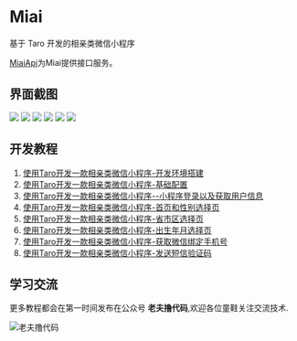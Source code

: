 
# Miai
基于 Taro 开发的相亲类微信小程序

[MiaiApi](https://github.com/pythonsir/MiaiApi)为Miai提供接口服务。

## 界面截图
![](http://qiniu.cdn.colorlib.cn/QQ20190109-103244.png)
![](http://qiniu.cdn.colorlib.cn/QQ20190109-153921.png)
![](http://qiniu.cdn.colorlib.cn/QQ20190113-200513.png)
![](http://qiniu.cdn.colorlib.cn/QQ20190124-110918.png)
![](http://qiniu.cdn.colorlib.cn/QQ20190124-110941.png)
![](http://qiniu.cdn.colorlib.cn/QQ20190124-110958.png)
## 开发教程
1. [使用Taro开发一款相亲类微信小程序-开发环境搭建](https://mp.weixin.qq.com/s?__biz=Mzg3MTA2MjYwMQ==&mid=2247483660&idx=1&sn=1955da4b213ec53608aa88f7d749a23a&chksm=ce850c2af9f2853cdaf96a873c68707f7fcf7feec1f725ef66725dafa1575f821a334bf7c6c1&token=1899004446&lang=zh_CN#rd)
2. [使用Taro开发一款相亲类微信小程序-基础配置](https://mp.weixin.qq.com/s?__biz=Mzg3MTA2MjYwMQ==&mid=2247483671&idx=1&sn=95bb8f1e35583243d8ee75cebf8d1985&chksm=ce850c31f9f2852790d5cc875065a79b6db8c351dc5b990b81c18f075fcf9094c41d4360a1da&token=1899004446&lang=zh_CN#rd)
2. [使用Taro开发一款相亲类微信小程序--小程序登录以及获取用户信息](https://mp.weixin.qq.com/s?__biz=Mzg3MTA2MjYwMQ==&mid=2247483681&idx=1&sn=5bba707942583d9ce9aa14371d11d06b&chksm=ce850c07f9f285116b46072c4b311a85e245fb701fcf8c618058c54fa94ed49aca580ac7aa6a&token=1899004446&lang=zh_CN#rd)
2. [使用Taro开发一款相亲类微信小程序-首页和性别选择页](https://mp.weixin.qq.com/s?__biz=Mzg3MTA2MjYwMQ==&mid=100000038&idx=1&sn=9cbadadbebb76522072f765bc5ccdaee&chksm=4e850c0079f2851616e7845d8a64a6e60f50b71188a59c54999c5a5582c54dd71df62dc53fe0&mpshare=1&scene=1&srcid=0109A6Ei5mdBptXK95zxyIkL&key=b970aa6c989eaf6fe4f5de9aee814116e0842eed6be11abb83246259873bfd9a1a58deb376fd8912792ad216a14f48960b546c329605119b78d4016eb0aa7954c75182e16d9e8a4cc2903c9fc7ec763d&ascene=0&uin=MTM5NzMxNTU1&devicetype=iMac+MacBookAir5%2C2+OSX+OSX+10.12.2+build(16C68)&version=12010210&nettype=WIFI&lang=zh_CN&fontScale=100&pass_ticket=3Bjx6pC9fy%2BtHFIhDVfWtRkiYPitP7pEHOMB%2F7CymB4%3D)
2. [使用Taro开发一款相亲类微信小程序-省市区选择页](https://mp.weixin.qq.com/s?__biz=Mzg3MTA2MjYwMQ==&mid=2247483698&idx=1&sn=442a6d4ebf8fa5df302ff64ad8555b0d&chksm=ce850c14f9f28502c72243859c740314f8338f3f349962f1d4687847a3956dc39b419c1dba82&token=753536390&lang=zh_CN#rd)
2. [使用Taro开发一款相亲类微信小程序-出生年月选择页](https://mp.weixin.qq.com/s?__biz=Mzg3MTA2MjYwMQ==&mid=2247483708&idx=1&sn=639957cbe1f8ecf3cfb967e5c7fd37a5&chksm=ce850c1af9f2850c61123607deb2846718c7e51129cfd8d83b96be5636e75282e145d6806587&token=177588573&lang=zh_CN#rd)
2. [使用Taro开发一款相亲类微信小程序-获取微信绑定手机号](https://mp.weixin.qq.com/s?__biz=Mzg3MTA2MjYwMQ==&mid=100000061&idx=1&sn=5d7483cc66159dcb14649d2173ae31aa&chksm=4e850c1b79f2850db316f70e425873b0207b6adb0c7aa57903e882080b108f80c385c0cd17f5&mpshare=1&scene=1&srcid=0129DUrOizCN3zJEK6EOMr2o&key=6e5a2bbecc3dbc9e0e67cfeb93cfca60b50140641c877a8d058ba81492827985bac54f6c6a7fe05693fe25605d094aa9141f3b8d6123a039d7b1f370e427d1886bba42f5f06dba75cc433ad1a312217c&ascene=0&uin=MTM5NzMxNTU1&devicetype=iMac+MacBookAir5%2C2+OSX+OSX+10.12.2+build(16C68)&version=12010210&nettype=WIFI&lang=zh_CN&fontScale=100&pass_ticket=4z2p18%2FuchTtOoKkLvmkcL9i6uOxiEEqYp6lmyFwNeQ%3D)
2. [使用Taro开发一款相亲类微信小程序-发送短信验证码](https://mp.weixin.qq.com/s?__biz=Mzg3MTA2MjYwMQ==&mid=2247483723&idx=1&sn=43baf6e4433da4c78c59bbf6f909943e&chksm=ce850c6df9f2857b98ba4cc2fcf8657b94abdcd263e6592369b87721a48784d689c8a63fe6d9&token=1215130408&lang=zh_CN#rd)



## 学习交流
更多教程都会在第一时间发布在公众号 **老夫撸代码**,欢迎各位童鞋关注交流技术. 

![老夫撸代码](http://qiniu.cdn.colorlib.cn/lfqrcode.jpg)
